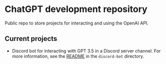 # ChatGPT development repository

Public repo to store projects for interacting and using the OpenAI API.

## Current projects

* Discord bot for interacting with GPT 3.5 in a Discord server channel. For more information, see the [README](discord-bot/README.md) in the `discord-bot` directory.
